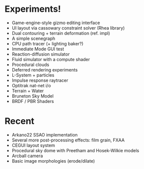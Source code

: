# Experiments!

* Game-engine-style gizmo editing interface
* UI layout via cassowary constraint solver (Rhea library)
* Dual contouring + terrain deformation (ref. impl)
* A simple scenegraph
* CPU path tracer (+ lighting baker?)
* Immediate Mode GUI test
* Reaction-diffusion simulator
* Fluid simulator with a compute shader
* Procedural clouds
* Deferred rendering experiments
* L-System + particles
* Impulse response raytracer
* Optitrak nat-net i/o
* Terrain + Water
* Bruneton Sky Model
* BRDF / PBR Shaders

# Recent
* Arkano22 SSAO implementation
* Several more post-processing effects: film grain, FXAA
* CEGUI layout system
* Procedural sky dome with Preetham and Hosek-Wilkie models
* Arcball camera
* Basic image morphologies (erode/dilate)